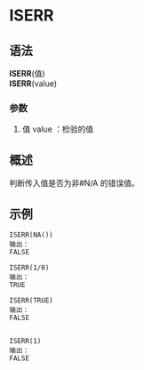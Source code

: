 # ISERR

## 语法

**ISERR**(值)  
**ISERR**(value)

### 参数

1. 值 value ：检验的值

## 概述

判断传入值是否为非#N/A 的错误值。

## 示例

```
ISERR(NA())
输出：
FALSE

ISERR(1/0)
输出：
TRUE

ISERR(TRUE)
输出：
FALSE


ISERR(1)
输出：
FALSE
```
